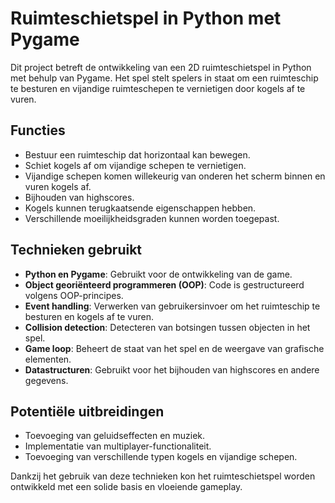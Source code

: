 # Ruimteschietspel in Python met Pygame

Dit project betreft de ontwikkeling van een 2D ruimteschietspel in Python met behulp van Pygame. Het spel stelt spelers in staat om een ruimteschip te besturen en vijandige ruimteschepen te vernietigen door kogels af te vuren. 

## Functies
- Bestuur een ruimteschip dat horizontaal kan bewegen.
- Schiet kogels af om vijandige schepen te vernietigen.
- Vijandige schepen komen willekeurig van onderen het scherm binnen en vuren kogels af.
- Bijhouden van highscores.
- Kogels kunnen terugkaatsende eigenschappen hebben.
- Verschillende moeilijkheidsgraden kunnen worden toegepast.

## Technieken gebruikt
- **Python en Pygame**: Gebruikt voor de ontwikkeling van de game.
- **Object georiënteerd programmeren (OOP)**: Code is gestructureerd volgens OOP-principes.
- **Event handling**: Verwerken van gebruikersinvoer om het ruimteschip te besturen en kogels af te vuren.
- **Collision detection**: Detecteren van botsingen tussen objecten in het spel.
- **Game loop**: Beheert de staat van het spel en de weergave van grafische elementen.
- **Datastructuren**: Gebruikt voor het bijhouden van highscores en andere gegevens.

## Potentiële uitbreidingen
- Toevoeging van geluidseffecten en muziek.
- Implementatie van multiplayer-functionaliteit.
- Toevoeging van verschillende typen kogels en vijandige schepen.

Dankzij het gebruik van deze technieken kon het ruimteschietspel worden ontwikkeld met een solide basis en vloeiende gameplay.
